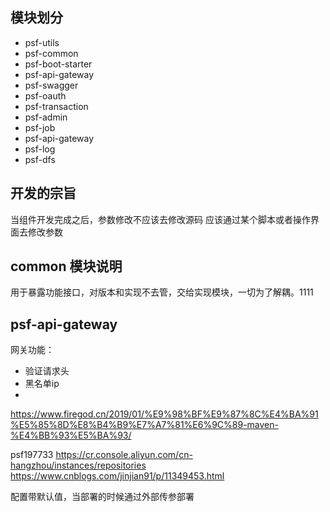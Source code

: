 ## 模块划分
- psf-utils
- psf-common
- psf-boot-starter
- psf-api-gateway
- psf-swagger
- psf-oauth
- psf-transaction
- psf-admin
- psf-job
- psf-api-gateway
- psf-log
- psf-dfs

## 开发的宗旨

当组件开发完成之后，参数修改不应该去修改源码 应该通过某个脚本或者操作界面去修改参数

## common 模块说明

用于暴露功能接口，对版本和实现不去管，交给实现模块，一切为了解耦。1111

## psf-api-gateway

网关功能：

- 验证请求头
- 黑名单ip
- 

https://www.firegod.cn/2019/01/%E9%98%BF%E9%87%8C%E4%BA%91%E5%85%8D%E8%B4%B9%E7%A7%81%E6%9C%89-maven-%E4%BB%93%E5%BA%93/

psf197733
https://cr.console.aliyun.com/cn-hangzhou/instances/repositories
https://www.cnblogs.com/jinjian91/p/11349453.html

配置带默认值，当部署的时候通过外部传参部署